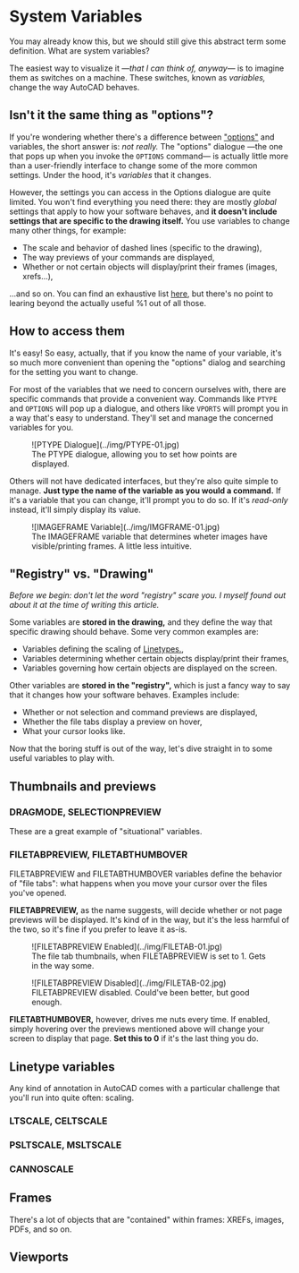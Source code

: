 # System Variables

You may already know this, but we should still give this abstract term some definition. What are system variables?

The easiest way to visualize it _—that I can think of, anyway—_ is to imagine them as switches on a machine. These switches, known as _variables,_ change the way AutoCAD behaves. 


## Isn't it the same thing as "options"?

If you're wondering whether there's a difference between ["options"](options.md) and variables, the short answer is: _not really._ The "options" dialogue —the one that pops up when you invoke the `OPTIONS` command— is actually little more than a user-friendly interface to change some of the more common settings. Under the hood, it's _variables_ that it changes.

However, the settings you can access in the Options dialogue are quite limited. You won't find everything you need there: they are mostly _global_ settings that apply to how your software behaves, and **it doesn't include settings that are specific to the drawing itself.** You use variables to change many other things, for example:  

- The scale and behavior of dashed lines (specific to the drawing),  
- The way previews of your commands are displayed,  
- Whether or not certain objects will display/print their frames (images, xrefs...),  

...and so on. You can find an exhaustive list [here,](https://forums.autodesk.com/autodesk/attachments/autodesk/706/141573/1/AutoCAD%20System%20Variables.pdf) but there's no point to learing beyond the actually useful %1 out of all those.


## How to access them

It's easy! So easy, actually, that if you know the name of your variable, it's so much more convenient than opening the "options" dialog and searching for the setting you want to change.

For most of the variables that we need to concern ourselves with, there are specific commands that provide a convenient way. Commands like `PTYPE` and `OPTIONS` will pop up a dialogue, and others like `VPORTS` will prompt you in a way that's easy to understand. They'll set and manage the concerned variables for you.

<figure markdown="span">
  ![PTYPE Dialogue](../img/PTYPE-01.jpg)
  <figcaption>The PTYPE dialogue, allowing you to set how points are displayed.</figcaption>
</figure>

Others will not have dedicated interfaces, but they're also quite simple to manage. **Just type the name of the variable as you would a command.** If it's a variable that you can change, it'll prompt you to do so. If it's _read-only_ instead, it'll simply display its value.

<figure markdown="span">
  ![IMAGEFRAME Variable](../img/IMGFRAME-01.jpg)
  <figcaption>The IMAGEFRAME variable that determines wheter images have visible/printing frames. A little less intuitive.</figcaption>
</figure>


## "Registry" vs. "Drawing"

_Before we begin: don't let the word "registry" scare you. I myself found out about it at the time of writing this article._

Some variables are **stored in the drawing,** and they define the way that specific drawing should behave. Some very common examples are:

- Variables defining the scaling of [Linetypes.](../workflow/linetypes.md),  
- Variables determining whether certain objects display/print their frames,  
- Variables governing how certain objects are displayed on the screen.

Other variables are **stored in the "registry",** which is just a fancy way to say that it changes how your software behaves. Examples include:

- Whether or not selection and command previews are displayed,  
- Whether the file tabs display a preview on hover,
- What your cursor looks like.

Now that the boring stuff is out of the way, let's dive straight in to some useful variables to play with.

## Thumbnails and previews

### DRAGMODE, SELECTIONPREVIEW

These are a great example of "situational" variables. 

### FILETABPREVIEW, FILETABTHUMBOVER

FILETABPREVIEW and FILETABTHUMBOVER variables define the behavior of "file tabs": what happens when you move your cursor over the files you've opened. 

**FILETABPREVIEW,** as the name suggests, will decide whether or not page previews will be displayed. It's kind of in the way, but it's the less harmful of the two, so it's fine if you prefer to leave it as-is.

<figure markdown="span">
  ![FILETABPREVIEW Enabled](../img/FILETAB-01.jpg)
  <figcaption>The file tab thumbnails, when FILETABPREVIEW is set to 1. Gets in the way some.</figcaption>
</figure>

<figure markdown="span">
  ![FILETABPREVIEW Disabled](../img/FILETAB-02.jpg)
  <figcaption>FILETABPREVIEW disabled. Could've been better, but good enough.</figcaption>
</figure>

**FILETABTHUMBOVER,** however, drives me nuts every time. If enabled, simply hovering over the previews mentioned above will change your screen to display that page. **Set this to 0** if it's the last thing you do.


## Linetype variables

Any kind of annotation in AutoCAD comes with a particular challenge that you'll run into quite often: scaling.

### LTSCALE, CELTSCALE

### PSLTSCALE, MSLTSCALE

### CANNOSCALE

## Frames

There's a lot of objects that are "contained" within frames: XREFs, images, PDFs, and so on.

## Viewports
